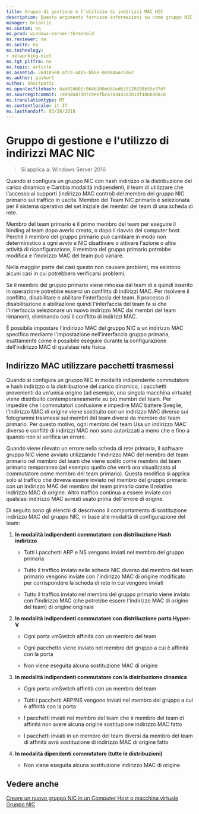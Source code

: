 ```yaml
---
title: Gruppo di gestione e l'utilizzo di indirizzi MAC NIC
description: Questo argomento fornisce informazioni su come gruppo NIC utilizza che l'accesso ai supporti (indirizzo MAC control) in Windows Server 2016.
manager: brianlic
ms.custom: na
ms.prod: windows-server-threshold
ms.reviewer: na
ms.suite: na
ms.technology:
- networking-nict
ms.tgt_pltfrm: na
ms.topic: article
ms.assetid: 26d105e0-afc3-44b5-bb5e-0c884a4c5d62
ms.author: pashort
author: shortpatti
ms.openlocfilehash: 6ab624665c964b100e6b1ed633120299b55e37df
ms.sourcegitcommit: 19d9da87d87c9eefbca7a3443d2b1df486b0b010
ms.translationtype: MT
ms.contentlocale: it-IT
ms.lasthandoff: 03/28/2018
---
```

# <a name="nic-teaming-mac-address-use-and-management"></a>Gruppo di gestione e l'utilizzo di indirizzi MAC NIC

>Si applica a: Windows Server 2016

Quando si configura un gruppo NIC con hash indirizzo o la distribuzione del carico dinamico e Cambia modalità indipendenti, il team di utilizzare che l'accesso ai supporti (indirizzo MAC control) del membro del gruppo NIC primario sul traffico in uscita. Membro del Team NIC primario è selezionata per il sistema operativo del set iniziale dei membri del team di una scheda di rete.  
  
Membro del team primario è il primo membro del team per eseguire il binding al team dopo averlo creato, o dopo il riavvio del computer host. Perché il membro del gruppo primario può cambiare in modo non deterministico a ogni avvio e NIC disattivare o attivare l'azione o altre attività di riconfigurazione, il membro del gruppo primario potrebbe modifica e l'indirizzo MAC del team può variare.  
  
Nella maggior parte dei casi questo non causare problemi, ma esistono alcuni casi in cui potrebbero verificarsi problemi.  
  
Se il membro del gruppo primario viene rimossa dal team di e quindi inserito in operazione potrebbe esserci un conflitto di indirizzi MAC. Per risolvere il conflitto, disabilitare e abilitare l'interfaccia del team. Il processo di disabilitazione e abilitazione quindi l'interfaccia del team fa sì che l'interfaccia selezionare un nuovo indirizzo MAC dai membri del team rimanenti, eliminando così il conflitto di indirizzi MAC.  
  
È possibile impostare l'indirizzo MAC del gruppo NIC a un indirizzo MAC specifico mediante l'impostazione nell'interfaccia gruppo primaria, esattamente come è possibile eseguire durante la configurazione dell'indirizzo MAC di qualsiasi rete fisica.  
  
## <a name="mac-address-use-on-transmitted-packets"></a>Indirizzo MAC utilizzare pacchetti trasmessi  
Quando si configura un gruppo NIC in modalità indipendente commutatore e hash indirizzo o la distribuzione del carico dinamico, i pacchetti provenienti da un'unica origine (ad esempio, una singola macchina virtuale) viene distribuito contemporaneamente su più membri del team. Per impedire che i commutatori confusione e impedire MAC battere Sveglie, l'indirizzo MAC di origine viene sostituito con un indirizzo MAC diverso sui fotogrammi trasmessi sui membri del team diversi da membro del team primario. Per questo motivo, ogni membro del team Usa un indirizzo MAC diverso e conflitti di indirizzi MAC non sono autorizzati a meno che e fino a quando non si verifica un errore.  
  
Quando viene rilevato un errore nella scheda di rete primaria, il software gruppo NIC viene avviato utilizzando l'indirizzo MAC del membro del team primario nel membro del team che viene scelto come membro del team primario temporaneo (ad esempio quello che verrà ora visualizzato al commutatore come membro del team primario).  Questa modifica si applica solo al traffico che doveva essere inviato nel membro del gruppo primario con un indirizzo MAC del membro del team primario come il relativo indirizzo MAC di origine. Altro traffico continua a essere inviate con qualsiasi indirizzo MAC avresti usato prima dell'errore di origine.  
  
Di seguito sono gli elenchi di descrivono il comportamento di sostituzione indirizzo MAC del gruppo NIC, in base alle modalità di configurazione del team:  
  
1.  **In modalità indipendenti commutatore con distribuzione Hash indirizzo**  
  
    -   Tutti i pacchetti ARP e NS vengono inviati nel membro del gruppo primaria  
  
    -   Tutto il traffico inviato nelle schede NIC diverso dal membro del team primario vengono inviate con l'indirizzo MAC di origine modificato per corrispondere la scheda di rete in cui vengono inviati  
  
    -   Tutto il traffico inviato nel membro del gruppo primario viene inviato con l'indirizzo MAC (che potrebbe essere l'indirizzo MAC di origine del team) di origine originale  
  
2.  **In modalità indipendenti commutatore con distribuzione porta Hyper-V**  
  
    -   Ogni porta vmSwitch affinità con un membro del team  
  
    -   Ogni pacchetto viene inviato nel membro del gruppo a cui è affinità con la porta  
  
    -   Non viene eseguita alcuna sostituzione MAC di origine  
  
3.  **In modalità indipendenti commutatore con la distribuzione dinamica**  
  
    -   Ogni porta vmSwitch affinità con un membro del team  
  
    -   Tutti i pacchetti ARP/NS vengono inviati nel membro del gruppo a cui è affinità con la porta  
  
    -   I pacchetti inviati nel membro del team che è membro del team di affinità non avere alcuna origine sostituzione indirizzo MAC fatto  
  
    -   I pacchetti inviati in un membro del team diversi da membro del team di affinità avrà sostituzione di indirizzo MAC di origine fatto  
  
4.  **In modalità dipendenti commutatore (tutte le distribuzioni)**  
  
    -   Non viene eseguita alcuna sostituzione indirizzo MAC di origine  
  
## <a name="see-also"></a>Vedere anche  
[Creare un nuovo gruppo NIC in un Computer Host o macchina virtuale](Create-a-New-NIC-Team-on-a-Host-Computer-or-VM.md)  
[Gruppo NIC](NIC-Teaming.md)  
  



